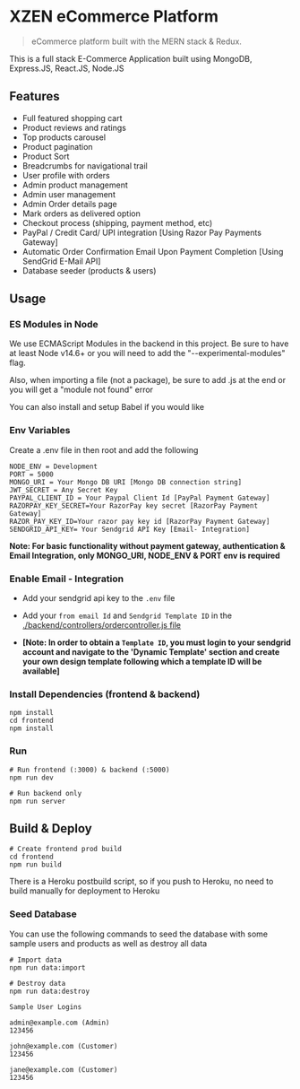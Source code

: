 # XZEN eCommerce Platform

> eCommerce platform built with the MERN stack & Redux.

This is a full stack E-Commerce Application built using MongoDB, Express.JS, React.JS, Node.JS

## Features

- Full featured shopping cart
- Product reviews and ratings
- Top products carousel
- Product pagination
- Product Sort
- Breadcrumbs for navigational trail
- User profile with orders
- Admin product management
- Admin user management
- Admin Order details page
- Mark orders as delivered option
- Checkout process (shipping, payment method, etc)
- PayPal / Credit Card/ UPI integration [Using Razor Pay Payments Gateway]
- Automatic Order Confirmation Email Upon Payment Completion [Using SendGrid E-Mail API]
- Database seeder (products & users)

## Usage

### ES Modules in Node

We use ECMAScript Modules in the backend in this project. Be sure to have at least Node v14.6+ or you will need to add the "--experimental-modules" flag.

Also, when importing a file (not a package), be sure to add .js at the end or you will get a "module not found" error

You can also install and setup Babel if you would like

### Env Variables

Create a .env file in then root and add the following

```
NODE_ENV = Development
PORT = 5000
MONGO_URI = Your Mongo DB URI [Mongo DB connection string]
JWT_SECRET = Any Secret Key
PAYPAL_CLIENT_ID = Your Paypal Client Id [PayPal Payment Gateway]
RAZORPAY_KEY_SECRET=Your RazorPay key secret [RazorPay Payment Gateway]
RAZOR_PAY_KEY_ID=Your razor pay key id [RazorPay Payment Gateway]
SENDGRID_API_KEY= Your Sendgrid API Key [Email- Integration]
```

**Note: For basic functionality without payment gateway, authentication & Email Integration, only MONGO_URI, NODE_ENV & PORT env is required**

### Enable Email - Integration

- Add your sendgrid api key to the `.env` file
- Add your `from email Id` and `Sendgrid Template ID` in the [./backend/controllers/ordercontroller.js file](https://github.com/xosteve26/XZEN/blob/master/backend/controllers/orderController.js#L78-L79)

- **[Note: In order to obtain a `Template ID`, you must login to your sendgrid account and navigate to the 'Dynamic Template' section and create your own design template following which a template ID will be available]**

### Install Dependencies (frontend & backend)

```
npm install
cd frontend
npm install
```

### Run

```
# Run frontend (:3000) & backend (:5000)
npm run dev

# Run backend only
npm run server
```

## Build & Deploy

```
# Create frontend prod build
cd frontend
npm run build
```

There is a Heroku postbuild script, so if you push to Heroku, no need to build manually for deployment to Heroku

### Seed Database

You can use the following commands to seed the database with some sample users and products as well as destroy all data

```
# Import data
npm run data:import

# Destroy data
npm run data:destroy
```

```
Sample User Logins

admin@example.com (Admin)
123456

john@example.com (Customer)
123456

jane@example.com (Customer)
123456

```
